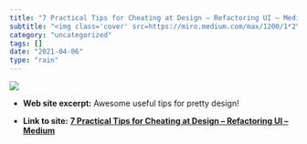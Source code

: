 ```yaml
---
title: "7 Practical Tips for Cheating at Design – Refactoring UI – Medium"
subtitle: "<img class='cover' src=https://miro.medium.com/max/1200/1*2YuCOOCjdMEJxg-Lb6G2FA.png>"
category: "uncategorized"
tags: []
date: "2021-04-06"
type: "rain"
---
```

<img class="cover" src=https://miro.medium.com/max/1200/1*2YuCOOCjdMEJxg-Lb6G2FA.png>



* **Web site excerpt:** Awesome useful tips for pretty design!

* **Link to site:** **[7 Practical Tips for Cheating at Design – Refactoring UI – Medium](https://medium.com/refactoring-ui/7-practical-tips-for-cheating-at-design-40c736799886?source=userActivityShare-d383785221d0-1524177305)**